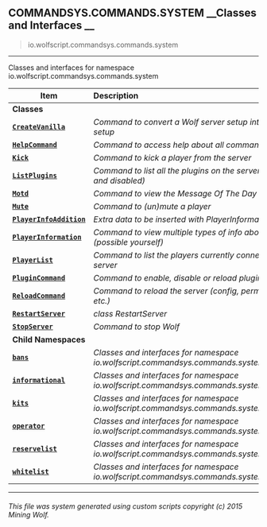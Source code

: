 ## COMMANDSYS.COMMANDS.SYSTEM __Classes and Interfaces __

>io.wolfscript.commandsys.commands.system

---

Classes and interfaces for namespace io.wolfscript.commandsys.commands.system

Item | Description   
--- | :--- 
__Classes__|
__[`CreateVanilla`](CreateVanilla.md)__ | _Command to convert a Wolf server setup into a Vanilla setup_ 
__[`HelpCommand`](HelpCommand.md)__ | _Command to access help about all commands_ 
__[`Kick`](Kick.md)__ | _Command to kick a player from the server_ 
__[`ListPlugins`](ListPlugins.md)__ | _Command to list all the plugins on the server (both enabled and disabled)_ 
__[`Motd`](Motd.md)__ | _Command to view the Message Of The Day_ 
__[`Mute`](Mute.md)__ | _Command to (un)mute a player_ 
__[`PlayerInfoAddition`](PlayerInfoAddition.md)__ | _Extra data to be inserted with PlayerInformation_ 
__[`PlayerInformation`](PlayerInformation.md)__ | _Command to view multiple types of info about a player (possible yourself)_ 
__[`PlayerList`](PlayerList.md)__ | _Command to list the players currently connected to the server_ 
__[`PluginCommand`](PluginCommand.md)__ | _Command to enable, disable or reload plugins_ 
__[`ReloadCommand`](ReloadCommand.md)__ | _Command to reload the server (config, perms player data, etc.)_ 
__[`RestartServer`](RestartServer.md)__ | _class RestartServer_ 
__[`StopServer`](StopServer.md)__ | _Command to stop Wolf_ 
__Child Namespaces__|
__[`bans`](bans/0.md)__ | _Classes and interfaces for namespace io.wolfscript.commandsys.commands.system.bans_ 
__[`informational`](informational/0.md)__ | _Classes and interfaces for namespace io.wolfscript.commandsys.commands.system.informational_ 
__[`kits`](kits/0.md)__ | _Classes and interfaces for namespace io.wolfscript.commandsys.commands.system.kits_ 
__[`operator`](operator/0.md)__ | _Classes and interfaces for namespace io.wolfscript.commandsys.commands.system.operator_ 
__[`reservelist`](reservelist/0.md)__ | _Classes and interfaces for namespace io.wolfscript.commandsys.commands.system.reservelist_ 
__[`whitelist`](whitelist/0.md)__ | _Classes and interfaces for namespace io.wolfscript.commandsys.commands.system.whitelist_ 



---



###### This file was system generated using custom scripts copyright (c) 2015 Mining Wolf.
	

